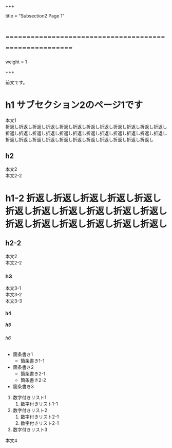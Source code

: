+++

title = "Subsection2 Page 1"

# ------------------------------------------------------

weight = 1

+++

前文です。

# h1 サブセクション2のページ1です

本文1  
折返し折返し折返し折返し折返し折返し折返し折返し折返し折返し折返し折返し折返し折返し折返し折返し折返し折返し折返し折返し折返し折返し折返し折返し折返し折返し折返し折返し折返し折返し折返し折返し折返し折返し折返し

## h2

本文2  
本文2-2

# h1-2 折返し折返し折返し折返し折返し折返し折返し折返し折返し折返し折返し折返し折返し折返し折返し折返し折返し

## h2-2

本文2  
本文2-2

### h3

本文3-1  
本文3-2  
本文3-3

#### h4

##### h5

###### h6

- 箇条書き1
    - 箇条書き1-1
- 箇条書き2
    - 箇条書き2-1
    - 箇条書き2-2
- 箇条書き3

1. 数字付きリスト1
    1. 数字付きリスト1-1
1. 数字付きリスト2
    1. 数字付きリスト2-1
    1. 数字付きリスト2-1
1. 数字付きリスト3

本文4
